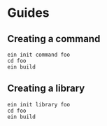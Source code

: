 # Guides

## Creating a command

```
ein init command foo
cd foo
ein build
```

## Creating a library

```
ein init library foo
cd foo
ein build
```
